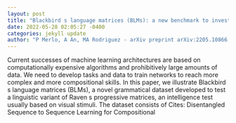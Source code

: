 ```yaml
--- 
layout: post 
title: "Blackbird s language matrices (BLMs): a new benchmark to investigate disentangled generalisation in neural networks" 
date: 2022-05-28 02:05:27 -0400 
categories: jekyll update 
author: "P Merlo, A An, MA Rodriguez - arXiv preprint arXiv:2205.10866, 2022" 
--- 
```

Current successes of machine learning architectures are based on computationally expensive algorithms and prohibitively large amounts of data. We need to develop tasks and data to train networks to reach more complex and more compositional skills. In this paper, we illustrate Blackbird s language matrices (BLMs), a novel grammatical dataset developed to test a linguistic variant of Raven s progressive matrices, an intelligence test usually based on visual stimuli. The dataset consists of Cites: Disentangled Sequence to Sequence Learning for Compositional